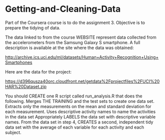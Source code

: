Getting-and-Cleaning-Data
=========================
Part of the Coursera course is to do the assignment 3.  Objective is to prepare the tidying of data.  

The data linked to from the course WEBSITE represent data collected from the accelerometers from the Samsung Galaxy S smartphone. A full description is available at the site where the data was obtained: 

http://archive.ics.uci.edu/ml/datasets/Human+Activity+Recognition+Using+Smartphones 

Here are the data for the project: 

https://d396qusza40orc.cloudfront.net/getdata%2Fprojectfiles%2FUCI%20HAR%20Dataset.zip 

 You should CREATE one R script called run_analysis.R that does the following. 
Merges THE TRAINING and the test sets to create one data set.
Extracts only the measurements on the mean and standard deviation for each measurement. 
Uses descriptive activity names to name the activities in the data set
Appropriately LABELS the data set with descriptive variable names. 
From the data set in step 4, CREATES a second, independent tidy data set with the average of each variable for each activity and each subject.

